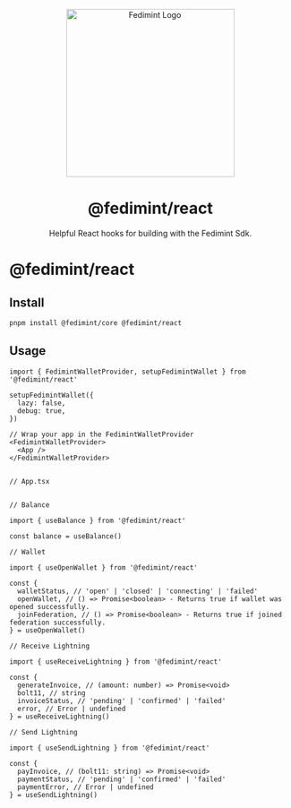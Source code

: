 <p align="center">
  <img src="../../docs/public/icon.png" alt="Fedimint Logo" width="300" />
  <!-- Removes the border below the header tag -->
  <div id="toc"><ul align="center" style="list-style: none;"><summary>
    <h1><b>@fedimint/react</b></h1>
    <p>Helpful React hooks for building with the Fedimint Sdk.</p>
  </summary></ul></div>

# @fedimint/react

## Install

```bash
pnpm install @fedimint/core @fedimint/react
```

## Usage

```tsx
import { FedimintWalletProvider, setupFedimintWallet } from '@fedimint/react'

setupFedimintWallet({
  lazy: false,
  debug: true,
})

// Wrap your app in the FedimintWalletProvider
<FedimintWalletProvider>
  <App />
</FedimintWalletProvider>


// App.tsx


// Balance

import { useBalance } from '@fedimint/react'

const balance = useBalance()

// Wallet

import { useOpenWallet } from '@fedimint/react'

const {
  walletStatus, // 'open' | 'closed' | 'connecting' | 'failed'
  openWallet, // () => Promise<boolean> - Returns true if wallet was opened successfully.
  joinFederation, // () => Promise<boolean> - Returns true if joined federation successfully.
} = useOpenWallet()

// Receive Lightning

import { useReceiveLightning } from '@fedimint/react'

const {
  generateInvoice, // (amount: number) => Promise<void>
  bolt11, // string
  invoiceStatus, // 'pending' | 'confirmed' | 'failed'
  error, // Error | undefined
} = useReceiveLightning()

// Send Lightning

import { useSendLightning } from '@fedimint/react'

const {
  payInvoice, // (bolt11: string) => Promise<void>
  paymentStatus, // 'pending' | 'confirmed' | 'failed'
  paymentError, // Error | undefined
} = useSendLightning()

```
